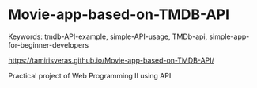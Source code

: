 # Movie-app-based-on-TMDB-API
 Keywords:  tmdb-API-example, simple-API-usage, TMDb-api, simple-app-for-beginner-developers

https://tamirisveras.github.io/Movie-app-based-on-TMDB-API/

Practical project of Web Programming II using API
